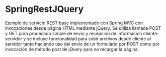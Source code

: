 # SpringRestJQuery
Ejemplo de servicio REST base implementado con Spring MVC con invocaciones desde página HTML mediante jQuery.
Se utiliza llamada POST y GET para procesado simple de envío y recepción de información cliente-servidor y se incluye funcionalidad para subir archivos desde cliente al servidor tanto haciendo uso del envío de un formulario por POST como por invocación de método post de jQuery para no recargar la página.
